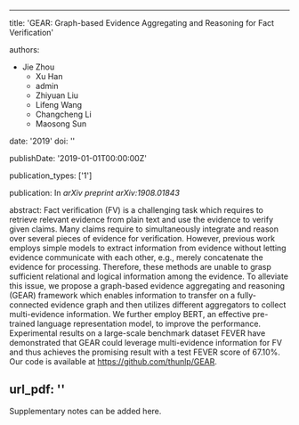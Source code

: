 
---
title: 'GEAR: Graph-based Evidence Aggregating and Reasoning for Fact Verification'

authors:
  - Jie Zhou
	-	Xu Han
	-	admin
	-	Zhiyuan Liu
	-	Lifeng Wang
	-	Changcheng Li
	-	Maosong Sun

date: '2019'
doi: ''

publishDate: '2019-01-01T00:00:00Z'

publication_types: ['1']

publication: In *arXiv preprint arXiv:1908.01843*

abstract: Fact verification (FV) is a challenging task which requires to retrieve relevant evidence from plain text and use the evidence to verify given claims. Many claims require to simultaneously integrate and reason over several pieces of evidence for verification. However, previous work employs simple models to extract information from evidence without letting evidence communicate with each other, e.g., merely concatenate the evidence for processing. Therefore, these methods are unable to grasp sufficient relational and logical information among the evidence. To alleviate this issue, we propose a graph-based evidence aggregating and reasoning (GEAR) framework which enables information to transfer on a fully-connected evidence graph and then utilizes different aggregators to collect multi-evidence information. We further employ BERT, an effective pre-trained language representation model, to improve the performance. Experimental results on a large-scale benchmark dataset FEVER have demonstrated that GEAR could leverage multi-evidence information for FV and thus achieves the promising result with a test FEVER score of 67.10%. Our code is available at https://github.com/thunlp/GEAR.

url_pdf: ''
---

Supplementary notes can be added here.
